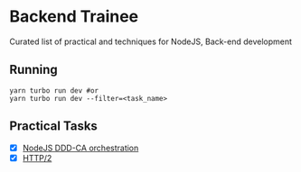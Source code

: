 # Backend Trainee

Curated list of practical and techniques for NodeJS, Back-end development

## Running

```shell
yarn turbo run dev #or
yarn turbo run dev --filter=<task_name>
```

## Practical Tasks

- [x] [NodeJS DDD-CA orchestration](apps/node-ddd-ca)
- [x] [HTTP/2](apps/http2)
